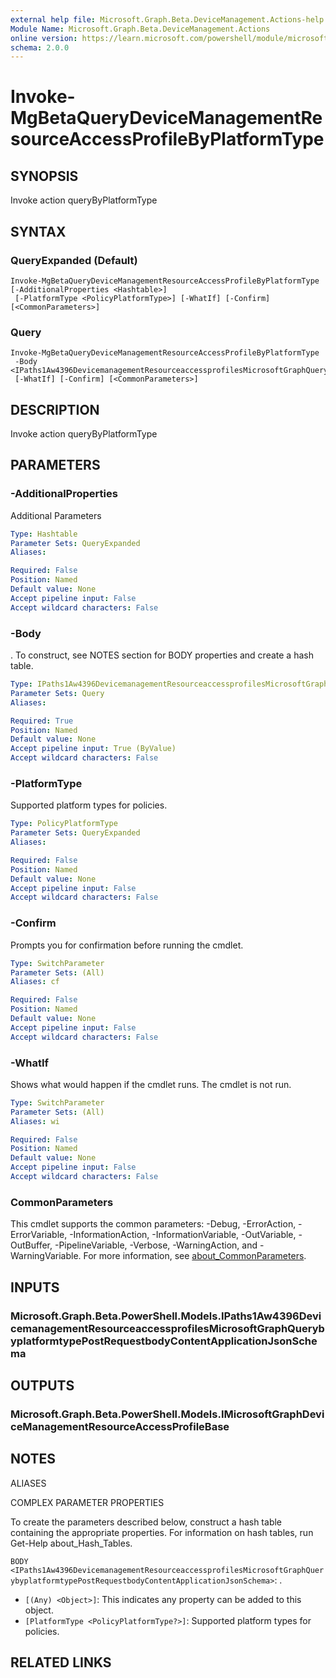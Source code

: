 ```yaml
---
external help file: Microsoft.Graph.Beta.DeviceManagement.Actions-help.xml
Module Name: Microsoft.Graph.Beta.DeviceManagement.Actions
online version: https://learn.microsoft.com/powershell/module/microsoft.graph.beta.devicemanagement.actions/invoke-mgbetaquerydevicemanagementresourceaccessprofilebyplatformtype
schema: 2.0.0
---
```


# Invoke-MgBetaQueryDeviceManagementResourceAccessProfileByPlatformType

## SYNOPSIS
Invoke action queryByPlatformType

## SYNTAX

### QueryExpanded (Default)
```
Invoke-MgBetaQueryDeviceManagementResourceAccessProfileByPlatformType [-AdditionalProperties <Hashtable>]
 [-PlatformType <PolicyPlatformType>] [-WhatIf] [-Confirm] [<CommonParameters>]
```

### Query
```
Invoke-MgBetaQueryDeviceManagementResourceAccessProfileByPlatformType
 -Body <IPaths1Aw4396DevicemanagementResourceaccessprofilesMicrosoftGraphQuerybyplatformtypePostRequestbodyContentApplicationJsonSchema>
 [-WhatIf] [-Confirm] [<CommonParameters>]
```

## DESCRIPTION
Invoke action queryByPlatformType

## PARAMETERS

### -AdditionalProperties
Additional Parameters

```yaml
Type: Hashtable
Parameter Sets: QueryExpanded
Aliases:

Required: False
Position: Named
Default value: None
Accept pipeline input: False
Accept wildcard characters: False
```

### -Body
.
To construct, see NOTES section for BODY properties and create a hash table.

```yaml
Type: IPaths1Aw4396DevicemanagementResourceaccessprofilesMicrosoftGraphQuerybyplatformtypePostRequestbodyContentApplicationJsonSchema
Parameter Sets: Query
Aliases:

Required: True
Position: Named
Default value: None
Accept pipeline input: True (ByValue)
Accept wildcard characters: False
```

### -PlatformType
Supported platform types for policies.

```yaml
Type: PolicyPlatformType
Parameter Sets: QueryExpanded
Aliases:

Required: False
Position: Named
Default value: None
Accept pipeline input: False
Accept wildcard characters: False
```

### -Confirm
Prompts you for confirmation before running the cmdlet.

```yaml
Type: SwitchParameter
Parameter Sets: (All)
Aliases: cf

Required: False
Position: Named
Default value: None
Accept pipeline input: False
Accept wildcard characters: False
```

### -WhatIf
Shows what would happen if the cmdlet runs.
The cmdlet is not run.

```yaml
Type: SwitchParameter
Parameter Sets: (All)
Aliases: wi

Required: False
Position: Named
Default value: None
Accept pipeline input: False
Accept wildcard characters: False
```

### CommonParameters
This cmdlet supports the common parameters: -Debug, -ErrorAction, -ErrorVariable, -InformationAction, -InformationVariable, -OutVariable, -OutBuffer, -PipelineVariable, -Verbose, -WarningAction, and -WarningVariable. For more information, see [about_CommonParameters](http://go.microsoft.com/fwlink/?LinkID=113216).

## INPUTS

### Microsoft.Graph.Beta.PowerShell.Models.IPaths1Aw4396DevicemanagementResourceaccessprofilesMicrosoftGraphQuerybyplatformtypePostRequestbodyContentApplicationJsonSchema
## OUTPUTS

### Microsoft.Graph.Beta.PowerShell.Models.IMicrosoftGraphDeviceManagementResourceAccessProfileBase
## NOTES

ALIASES

COMPLEX PARAMETER PROPERTIES

To create the parameters described below, construct a hash table containing the appropriate properties. For information on hash tables, run Get-Help about_Hash_Tables.


`BODY <IPaths1Aw4396DevicemanagementResourceaccessprofilesMicrosoftGraphQuerybyplatformtypePostRequestbodyContentApplicationJsonSchema>`: .
  - `[(Any) <Object>]`: This indicates any property can be added to this object.
  - `[PlatformType <PolicyPlatformType?>]`: Supported platform types for policies.

## RELATED LINKS

